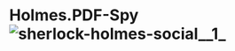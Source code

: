 # Holmes.PDF-Spy![sherlock-holmes-social__1_](https://github.com/salveci2022/Holmes.PDF-Spy/assets/104724539/0afbb59d-4a95-408a-bf79-3060ff7bd49f)
